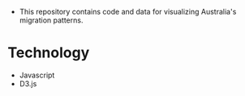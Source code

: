- This repository contains code and data for visualizing Australia's migration patterns.
# Technology
- Javascript
- D3.js
